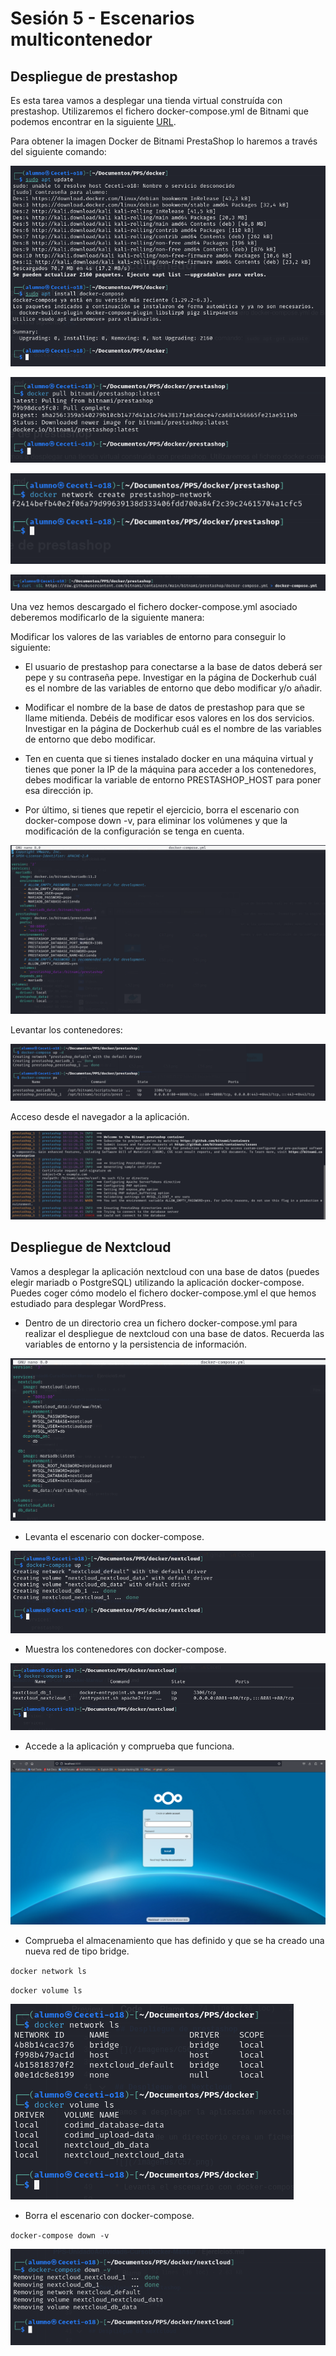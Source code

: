 # Sesión 5 - Escenarios multicontenedor

## Despliegue de prestashop

Es esta tarea vamos a desplegar una tienda virtual construída con prestashop. Utilizaremos el fichero docker-compose.yml de Bitnami que podemos encontrar en la siguiente [URL](https://hub.docker.com/r/bitnami/prestashop).

Para obtener la imagen Docker de Bitnami PrestaShop lo haremos a través del siguiente comando:

![](/imagenes/C50.png)

![](/imagenes/C51.png)

![](/imagenes/C52.png)

![](/imagenes/C53.png)

Una vez hemos descargado el fichero docker-compose.yml asociado deberemos modificarlo de la siguiente manera:

Modificar los valores de las variables de entorno para conseguir lo siguiente:

* El usuario de prestashop para conectarse a la base de datos deberá ser pepe y su contraseña pepe. Investigar en la página de Dockerhub cuál es el nombre de las variables de entorno que debo modificar y/o añadir.
  
* Modificar el nombre de la base de datos de prestashop para que se llame mitienda. Debéis de modificar esos valores en los dos servicios. Investigar en la página de Dockerhub cuál es el nombre de las variables de entorno que debo modificar.
  
* Ten en cuenta que si tienes instalado docker en una máquina virtual y tienes que poner la IP de la máquina para acceder a los contenedores, debes modificar la variable de entorno PRESTASHOP_HOST para poner esa dirección ip.
  
* Por último, si tienes que repetir el ejercicio, borra el escenario con docker-compose down -v, para eliminar los volúmenes y que la modificación de la configuración se tenga en cuenta.

![](/imagenes/C54.png)


Levantar los contenedores:

![](/imagenes/C55.png)

Acceso desde el navegador a la aplicación.

![](/imagenes/C56.png)


## Despliegue de Nextcloud

Vamos a desplegar la aplicación nextcloud con una base de datos (puedes elegir mariadb o PostgreSQL) utilizando la aplicación docker-compose. Puedes coger cómo modelo el fichero docker-compose.yml el que hemos estudiado para desplegar WordPress.
  
* Dentro de un directorio crea un fichero docker-compose.yml para realizar el despliegue de nextcloud con una base de datos. Recuerda las variables de entorno y la persistencia de información.

![](/imagenes/C57.png)

* Levanta el escenario con docker-compose.

![](/imagenes/C58.png)

* Muestra los contenedores con docker-compose.

![](/imagenes/C59.png)

* Accede a la aplicación y comprueba que funciona.

![](/imagenes/C60.png)

* Comprueba el almacenamiento que has definido y que se ha creado una nueva red de tipo bridge.

`docker network ls`

`docker volume ls`

![](/imagenes/C61.png)


* Borra el escenario con docker-compose.

`docker-compose down -v`

![](/imagenes/C62.png)
